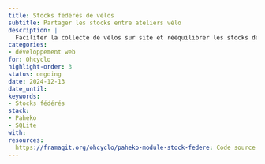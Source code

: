 ```yaml
---
title: Stocks fédérés de vélos
subtitle: Partager les stocks entre ateliers vélo
description: |
  Faciliter la collecte de vélos sur site et rééquilibrer les stocks de pièces entre ateliers vélo.
categories:
- développement web
for: Ohcyclo
highlight-order: 3
status: ongoing
date: 2024-12-13
date_until:
keywords:
- Stocks fédérés
stack:
- Paheko
- SQLite
with:
resources:
  https://framagit.org/ohcyclo/paheko-module-stock-federe: Code source
---
```


